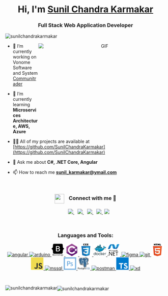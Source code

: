 <h1 align="center">
  Hi, I'm 
  <a href="#" target="blank">
    Sunil Chandra Karmakar
  </a>
</h1>
<h3 align="center">
  Full Stack Web Application Developer
</h3>
<p align="left"> 
  <img src="https://komarev.com/ghpvc/?username=sunilchandrakarmakar&label=Profile%20views&color=0e75b6&style=flat" alt="sunilchandrakarmakar" /> 
</p>
<a target="_blank" align="center">
  <img align="right" top="500" height="300" width="400" alt="GIF" src="https://media.giphy.com/media/SWoSkN6DxTszqIKEqv/giphy.gif">
</a>

- 🔭 I’m currently working on Vonome Software and System [Communitrader](https://communitrader.com/)

- 🌱 I’m currently learning **Microservices Architecture, AWS, Azure**

- 👨‍💻 All of my projects are available at [https://github.com/SunilChandraKarmakar](https://github.com/SunilChandraKarmakar)

- 💬 Ask me about **C#, .NET Core, Angular**

- 📫 How to reach me **sunil_karmakar@ymail.com**

<br>
<div>
  <h3 align="center"> 
  <img src="https://media.giphy.com/media/iY8CRBdQXODJSCERIr/giphy.gif" width="30" height="30" style="margin-right: 10px;" align="center">
  Connect with me 🤝 
</h3>
<p align="center">
 <div align="center"  class="icons-social" style="margin-left: 10px;">
   <a style="margin-left: 10px;"  target="_blank" href="https://www.linkedin.com/in/sunil-chandra-karmakar/">
     <img src="https://img.icons8.com/doodle/40/000000/linkedin--v2.png">
   </a>
   <a style="margin-left: 10px;" target="_blank" href="https://github.com/SunilChandraKarmakar">
     <img src="https://img.icons8.com/doodle/40/000000/github--v1.png">
   </a>
   <a style="margin-left: 10px;" target="_blank" href="https://stackoverflow.com/users/8888235/sunil-chandra-karmakar?tab=profile">
     <img src="https://img.icons8.com/external-tal-revivo-color-tal-revivo/40/000000/external-stack-overflow-is-a-question-and-answer-site-for-professional-logo-color-tal-revivo.png">
   </a>
   <a style="margin-left: 10px;" target="_blank" href="https://youtube.com/@sunilchandrakarmakar8935?si=c0SW1v3TnCD0R-Pv">
     <img src="https://img.icons8.com/doodle/1x/youtube--v2.png" >
   </a>
   <a style="margin-left: 5px;" target="_blank" href="https://www.facebook.com/sunilkarmakar.subo/">
     <img src="https://img.icons8.com/doodle/1x/facebook" >
   </a>
 </div>
 </p>
</div>
<br>
<h3 align="center">
  Languages and Tools:
</h3>
<p align="center"> 
  <a href="https://angular.io" target="_blank" rel="noreferrer"> 
    <img src="https://angular.io/assets/images/logos/angular/angular.svg" alt="angular" width="40" height="40"/> 
  </a> 
  <a href="https://www.arduino.cc/" target="_blank" rel="noreferrer"> 
    <img src="https://cdn.worldvectorlogo.com/logos/arduino-1.svg" alt="arduino" width="40" height="40"/> 
  </a> 
  <a href="https://getbootstrap.com" target="_blank" rel="noreferrer"> 
    <img src="https://raw.githubusercontent.com/devicons/devicon/master/icons/bootstrap/bootstrap-plain-wordmark.svg" alt="bootstrap" width="40" height="40"/> 
  </a> 
  <a href="https://www.w3schools.com/cs/" target="_blank" rel="noreferrer"> 
    <img src="https://raw.githubusercontent.com/devicons/devicon/master/icons/csharp/csharp-original.svg" alt="csharp" width="40" height="40"/> 
  </a> 
  <a href="https://www.w3schools.com/css/" target="_blank" rel="noreferrer"> 
    <img src="https://raw.githubusercontent.com/devicons/devicon/master/icons/css3/css3-original-wordmark.svg" alt="css3" width="40" height="40"/> 
  </a> 
  <a href="https://www.docker.com/" target="_blank" rel="noreferrer"> 
    <img src="https://raw.githubusercontent.com/devicons/devicon/master/icons/docker/docker-original-wordmark.svg" alt="docker" width="40" height="40"/> 
  </a> 
  <a href="https://dotnet.microsoft.com/" target="_blank" rel="noreferrer"> 
    <img src="https://raw.githubusercontent.com/devicons/devicon/master/icons/dot-net/dot-net-original-wordmark.svg" alt="dotnet" width="40" height="40"/> 
  </a> 
  <a href="https://www.figma.com/" target="_blank" rel="noreferrer"> 
    <img src="https://www.vectorlogo.zone/logos/figma/figma-icon.svg" alt="figma" width="40" height="40"/> 
  </a> 
  <a href="https://git-scm.com/" target="_blank" rel="noreferrer"> 
    <img src="https://www.vectorlogo.zone/logos/git-scm/git-scm-icon.svg" alt="git" width="40" height="40"/> 
  </a> 
  <a href="https://www.w3.org/html/" target="_blank" rel="noreferrer"> 
    <img src="https://raw.githubusercontent.com/devicons/devicon/master/icons/html5/html5-original-wordmark.svg" alt="html5" width="40" height="40"/> 
  </a> 
  <a href="https://developer.mozilla.org/en-US/docs/Web/JavaScript" target="_blank" rel="noreferrer"> 
    <img src="https://raw.githubusercontent.com/devicons/devicon/master/icons/javascript/javascript-original.svg" alt="javascript" width="40" height="40"/> 
  </a> 
  <a href="https://www.microsoft.com/en-us/sql-server" target="_blank" rel="noreferrer"> 
    <img src="https://www.svgrepo.com/show/303229/microsoft-sql-server-logo.svg" alt="mssql" width="40" height="40"/> 
  </a> 
  <a href="https://www.photoshop.com/en" target="_blank" rel="noreferrer"> 
    <img src="https://raw.githubusercontent.com/devicons/devicon/master/icons/photoshop/photoshop-line.svg" alt="photoshop" width="40" height="40"/> 
  </a> 
  <a href="https://www.postgresql.org" target="_blank" rel="noreferrer"> 
    <img src="https://raw.githubusercontent.com/devicons/devicon/master/icons/postgresql/postgresql-original-wordmark.svg" alt="postgresql" width="40" height="40"/> 
  </a> 
  <a href="https://postman.com" target="_blank" rel="noreferrer"> 
    <img src="https://www.vectorlogo.zone/logos/getpostman/getpostman-icon.svg" alt="postman" width="40" height="40"/> 
  </a> 
  <a href="https://www.typescriptlang.org/" target="_blank" rel="noreferrer"> 
    <img src="https://raw.githubusercontent.com/devicons/devicon/master/icons/typescript/typescript-original.svg" alt="typescript" width="40" height="40"/> 
  </a> 
  <a href="https://www.adobe.com/products/xd.html" target="_blank" rel="noreferrer"> 
    <img src="https://cdn.worldvectorlogo.com/logos/adobe-xd.svg" alt="xd" width="40" height="40"/> 
  </a> 
</p>
<br>
<div>
  <p>
    <img align="left" src="https://github-readme-stats.vercel.app/api/top-langs?username=sunilchandrakarmakar&show_icons=true&locale=en&layout=compact" alt="sunilchandrakarmakar" />
  </p>
  <p>
    <img align="center" src="https://github-readme-streak-stats.herokuapp.com/?user=sunilchandrakarmakar&" alt="sunilchandrakarmakar" />
  </p>
</div>
